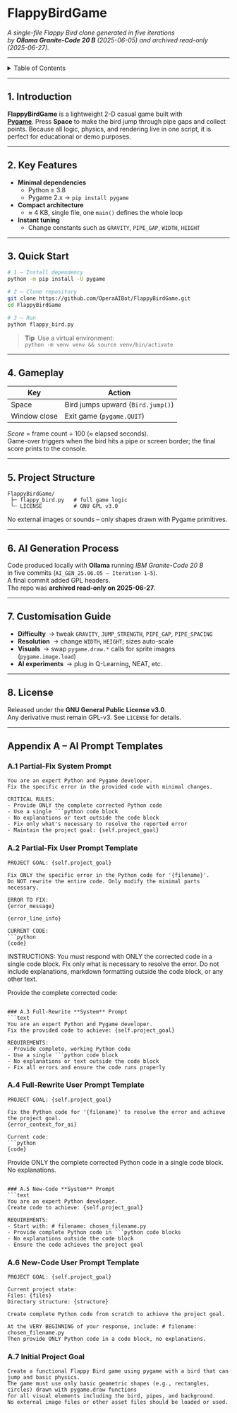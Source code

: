 # FlappyBirdGame

*A single-file Flappy Bird clone generated in five iterations  
by **Ollama Granite-Code 20 B** (2025-06-05) and archived read-only (2025-06-27).*

---

<details>
<summary>Table of Contents</summary>

1. [Introduction](#introduction)  
2. [Key Features](#key-features)  
3. [Quick Start](#quick-start)  
4. [Gameplay](#gameplay)  
5. [Project Structure](#project-structure)  
6. [AI Generation Process](#ai-generation-process)  
7. [Customisation Guide](#customisation-guide)  
8. [License](#license)  
9. [Contribution](#contribution)  
10. [References](#references)  
11. [Appendix A – AI Prompt Templates](#appendix-a--ai-prompt-templates)
</details>

---

## 1. Introduction <a id="introduction"></a>

**FlappyBirdGame** is a lightweight 2-D casual game built with  
[**Pygame**](https://www.pygame.org/). Press **Space** to make the bird jump through
pipe gaps and collect points. Because all logic, physics, and rendering live in
one script, it is perfect for educational or demo purposes.

---

## 2. Key Features <a id="key-features"></a>

- **Minimal dependencies**  
  - Python ≥ 3.8  
  - Pygame 2.x → `pip install pygame`
- **Compact architecture**  
  - ≈ 4 KB, single file, one `main()` defines the whole loop
- **Instant tuning**  
  - Change constants such as `GRAVITY`, `PIPE_GAP`, `WIDTH`, `HEIGHT`

---

## 3. Quick Start <a id="quick-start"></a>

```bash
# 1 – Install dependency
python -m pip install -U pygame

# 2 – Clone repository
git clone https://github.com/OperaAIBot/FlappyBirdGame.git
cd FlappyBirdGame

# 3 – Run
python flappy_bird.py
```

> **Tip** Use a virtual environment:  
> `python -m venv venv && source venv/bin/activate`

---

## 4. Gameplay <a id="gameplay"></a>

| Key           | Action                               |
| ------------- | ------------------------------------ |
| Space         | Bird jumps upward (`Bird.jump()`)    |
| Window close  | Exit game (`pygame.QUIT`)            |

*Score* = frame count ÷ 100 (≈ elapsed seconds).  
Game-over triggers when the bird hits a pipe or screen border;
the final score prints to the console.

---

## 5. Project Structure <a id="project-structure"></a>

```text
FlappyBirdGame/
 ├─ flappy_bird.py   # full game logic
 └─ LICENSE          # GNU GPL v3.0
```

No external images or sounds – only shapes drawn with Pygame primitives.

---

## 6. AI Generation Process <a id="ai-generation-process"></a>

Code produced locally with **Ollama** running *IBM Granite-Code 20 B*  
in five commits (`AI_GEN_25.06.05 – Iteration 1‒5`).  
A final commit added GPL headers.  
The repo was **archived read-only on 2025-06-27**.

---

## 7. Customisation Guide <a id="customisation-guide"></a>

- **Difficulty** → tweak `GRAVITY`, `JUMP_STRENGTH`, `PIPE_GAP`, `PIPE_SPACING`
- **Resolution** → change `WIDTH`, `HEIGHT`; sizes auto-scale
- **Visuals** → swap `pygame.draw.*` calls for sprite images (`pygame.image.load`)
- **AI experiments** → plug in Q-Learning, NEAT, etc.

---

## 8. License <a id="license"></a>

Released under the **GNU General Public License v3.0**.  
Any derivative must remain GPL-v3. See `LICENSE` for details.

---

## Appendix A – AI Prompt Templates <a id="appendix-a--ai-prompt-templates"></a>

### A.1 Partial-Fix **System** Prompt
```text
You are an expert Python and Pygame developer.
Fix the specific error in the provided code with minimal changes.

CRITICAL RULES:
- Provide ONLY the complete corrected Python code
- Use a single ```python code block
- No explanations or text outside the code block
- Fix only what's necessary to resolve the reported error
- Maintain the project goal: {self.project_goal}
```

### A.2 Partial-Fix **User** Prompt Template
```text
PROJECT GOAL: {self.project_goal}

Fix ONLY the specific error in the Python code for '{filename}'.
Do NOT rewrite the entire code. Only modify the minimal parts necessary.

ERROR TO FIX:
{error_message}

{error_line_info}

CURRENT CODE:
```python
{code}
```

INSTRUCTIONS:
You must respond with ONLY the corrected code in a single code block.
Fix only what is necessary to resolve the error.
Do not include explanations, markdown formatting outside the code block, or any other text.

Provide the complete corrected code:
```

### A.3 Full-Rewrite **System** Prompt
```text
You are an expert Python and Pygame developer.
Fix the provided code to achieve: {self.project_goal}

REQUIREMENTS:
- Provide complete, working Python code
- Use a single ```python code block
- No explanations or text outside the code block
- Fix all errors and ensure the code runs properly
```

### A.4 Full-Rewrite **User** Prompt Template
```text
PROJECT GOAL: {self.project_goal}

Fix the Python code for '{filename}' to resolve the error and achieve the project goal.
{error_context_for_ai}

Current code:
```python
{code}
```

Provide ONLY the complete corrected Python code in a single code block. No explanations.
```

### A.5 New-Code **System** Prompt
```text
You are an expert Python developer.
Create code to achieve: {self.project_goal}

REQUIREMENTS:
- Start with: # filename: chosen_filename.py
- Provide complete Python code in ```python code blocks
- No explanations outside the code block
- Ensure the code achieves the project goal
```

### A.6 New-Code **User** Prompt Template
```text
PROJECT GOAL: {self.project_goal}

Current project state:
Files: {files}
Directory structure: {structure}

Create complete Python code from scratch to achieve the project goal.

At the VERY BEGINNING of your response, include: # filename: chosen_filename.py
Then provide ONLY Python code in a code block, no explanations.
```

### A.7 Initial Project Goal
```text
Create a functional Flappy Bird game using pygame with a bird that can jump and basic physics.
The game must use only basic geometric shapes (e.g., rectangles, circles) drawn with pygame.draw functions
for all visual elements including the bird, pipes, and background.
No external image files or other asset files should be loaded or used.
```

